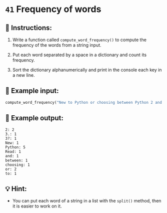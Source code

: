# `41` Frequency of words

## 📝 Instructions:

1. Write a function called `compute_word_frequency()` to compute the frequency of the words from a string input.

2. Put each word separated by a space in a dictionary and count its frequency.

3. Sort the dictionary alphanumerically and print in the console each key in a new line.

## 📎 Example input:

```py
compute_word_frequency("New to Python or choosing between Python 2 and Python 3? Read Python 2 or Python 3.")
```

## 📎 Example output:

```text
2: 2
3.: 1
3?: 1
New: 1
Python: 5
Read: 1
and: 1
between: 1
choosing: 1
or: 2
to: 1
```

## 💡 Hint:

+ You can put each word of a string in a list with the `split()` method, then it is easier to work on it.
